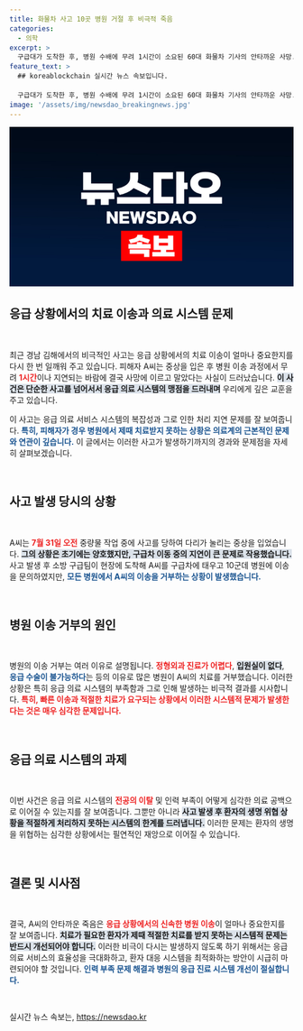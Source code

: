 ```yaml
---
title: 화물차 사고 10곳 병원 거절 후 비극적 죽음
categories:
  - 의학
excerpt: >
  구급대가 도착한 후, 병원 수배에 무려 1시간이 소요된 60대 화물차 기사의 안타까운 사망. 유족은 응급처치라도 있었다면...이라며 아쉬움을 토로한다. 의료 시스템의 공백이 초래한 비극, 과연 누가 책임질 것인가? 클릭해 더 자세한 내용을 확인하세요!
feature_text: >
  ## koreablockchain 실시간 뉴스 속보입니다.

  구급대가 도착한 후, 병원 수배에 무려 1시간이 소요된 60대 화물차 기사의 안타까운 사망. 유족은 응급처치라도 있었다면...이라며 아쉬움을 토로한다. 의료 시스템의 공백이 초래한 비극, 과연 누가 책임질 것인가? 클릭해 더 자세한 내용을 확인하세요!
image: '/assets/img/newsdao_breakingnews.jpg'
---
```


<p><img src="/assets/img/newsdao_breakingnews.jpg" alt="koreablockchain 속보" /></p>

<h2 data-ke-size="size26">응급 상황에서의 치료 이송과 의료 시스템 문제</h2>

<p data-ke-size="size16">&nbsp;</p>

<p data-ke-size="size16">최근 경남 김해에서의 비극적인 사고는 응급 상황에서의 치료 이송이 얼마나 중요한지를 다시 한 번 일깨워 주고 있습니다. 피해자 A씨는 중상을 입은 후 병원 이송 과정에서 무려 <b><span style="color: #ee2323;">1시간</span></b>이나 지연되는 바람에 결국 사망에 이르고 말았다는 사실이 드러났습니다. <b><span style="background-color: #21538527;">이 사건은 단순한 사고를 넘어서서 응급 의료 시스템의 맹점을 드러내며</span></b> 우리에게 깊은 교훈을 주고 있습니다. </p>

<p data-ke-size="size16">이 사고는 응급 의료 서비스 시스템의 복잡성과 그로 인한 처리 지연 문제를 잘 보여줍니다. <b><span style="color: #1a5490;">특히, 피해자가 경우 병원에서 제때 치료받지 못하는 상황은 의료계의 근본적인 문제와 연관이 깊습니다.</span></b> 이 글에서는 이러한 사고가 발생하기까지의 경과와 문제점을 자세히 살펴보겠습니다.</p>

<p data-ke-size="size16">&nbsp;</p>

<h2 data-ke-size="size26">사고 발생 당시의 상황</h2>

<p data-ke-size="size16">&nbsp;</p>

<p data-ke-size="size16">A씨는 <b><span style="color: #ee2323;">7월 31일 오전</span></b> 중량물 작업 중에 사고를 당하여 다리가 눌리는 중상을 입었습니다. <b><span style="background-color: #21538527;">그의 상황은 초기에는 양호했지만, 구급차 이동 중의 지연이 큰 문제로 작용했습니다.</span></b> 사고 발생 후 소방 구급팀이 현장에 도착해 A씨를 구급차에 태우고 10군데 병원에 이송을 문의하였지만, <b><span style="color: #1a5490;">모든 병원에서 A씨의 이송을 거부하는 상황이 발생했습니다.</span></b></p>

<p data-ke-size="size16">&nbsp;</p>

<h2 data-ke-size="size26">병원 이송 거부의 원인</h2>

<p data-ke-size="size16">&nbsp;</p>

<p data-ke-size="size16">병원의 이송 거부는 여러 이유로 설명됩니다. <b><span style="color: #ee2323;">정형외과 진료가 어렵다</span></b>, <b><span style="background-color: #21538527;">입원실이 없다</span></b>, <b><span style="color: #1a5490;">응급 수술이 불가능하다</span></b>는 등의 이유로 많은 병원이 A씨의 치료를 거부했습니다. 이러한 상황은 특히 응급 의료 시스템의 부족함과 그로 인해 발생하는 비극적 결과를 시사합니다. <b><span style="color: #ee2323;">특히, 빠른 이송과 적절한 치료가 요구되는 상황에서 이러한 시스템적 문제가 발생한다는 것은 매우 심각한 문제입니다.</span></b></p>

<p data-ke-size="size16">&nbsp;</p>

<h2 data-ke-size="size26">응급 의료 시스템의 과제</h2>

<p data-ke-size="size16">&nbsp;</p>

<p data-ke-size="size16">이번 사건은 응급 의료 시스템의 <b><span style="color: #ee2323;">전공의 이탈</span></b> 및 인력 부족이 어떻게 심각한 의료 공백으로 이어질 수 있는지를 잘 보여줍니다. 그뿐만 아니라 <b><span style="background-color: #21538527;">사고 발생 후 환자의 생명 위협 상황을 적절하게 처리하지 못하는 시스템의 한계를 드러냅니다.</span></b> 이러한 문제는 환자의 생명을 위협하는 심각한 상황에서는 필연적인 재앙으로 이어질 수 있습니다.</p>

<p data-ke-size="size16">&nbsp;</p>

<h2 data-ke-size="size26">결론 및 시사점</h2>

<p data-ke-size="size16">&nbsp;</p>

<p data-ke-size="size16">결국, A씨의 안타까운 죽음은 <b><span style="color: #ee2323;">응급 상황에서의 신속한 병원 이송</span></b>이 얼마나 중요한지를 잘 보여줍니다. <b><span style="background-color: #21538527;">치료가 필요한 환자가 제때 적절한 치료를 받지 못하는 시스템적 문제는 반드시 개선되어야 합니다.</span></b> 이러한 비극이 다시는 발생하지 않도록 하기 위해서는 응급 의료 서비스의 효율성을 극대화하고, 환자 대응 시스템을 최적화하는 방안이 시급히 마련되어야 할 것입니다. <b><span style="color: #1a5490;">인력 부족 문제 해결과 병원의 응급 진료 시스템 개선이 절실합니다.</span></b></p>

<p data-ke-size="size16">&nbsp;</p>
실시간 뉴스 속보는, <a href="https://newsdao.kr" rel="dofollow">https://newsdao.kr</a>


